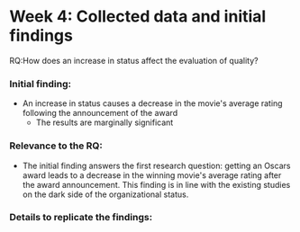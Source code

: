 # Week 4: Collected data and initial findings

RQ:How does an increase in status affect the evaluation of quality?

### Initial finding:
- An increase in status causes a decrease in the movie's average rating following the announcement of the award
  - The results are marginally significant



### Relevance to the RQ:
- The initial finding answers the first research question: getting an Oscars award leads to a decrease in the winning movie's average rating after the award announcement. This finding is in line with the existing studies on the dark side of the organizational status.

### Details to replicate the findings:
